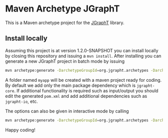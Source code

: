 
# Maven Archetype JGraphT

This is a Maven archetype project for the [JGraphT](https://github.com/jgrapht/jgrapht) library. 

## Install locally

Assuming this project is at version 1.2.0-SNAPSHOT you can install locally by closing this repository and issuing a `mvn install`. After installing you can generate a new JGraphT project in batch mode by issuing 

```bash
mvn archetype:generate -DarchetypeGroupId=org.jgrapht.archetypes -DarchetypeArtifactId=maven-archetype-jgrapht -DarchetypeVersion=1.2.0-SNAPSHOT -DgroupId=org.myorg -DartifactId=myapp -Dversion=0.1.0-SNAPSHOT -B
```

A folder named `myapp` will be created with a maven project ready for coding. By default we add only the main package dependency which is `jgrapht-core`. If additional functionality is required such as input/output you should edit the generated `pom.xml` and add additional dependencies such as `jgrapht-io`, etc.

The options can also be given in interactive mode by calling
```bash
mvn archetype:generate -DarchetypeGroupId=org.jgrapht.archetypes -DarchetypeArtifactId=maven-archetype-jgrapht -DarchetypeVersion=1.2.0-SNAPSHOT 
```

Happy coding!
